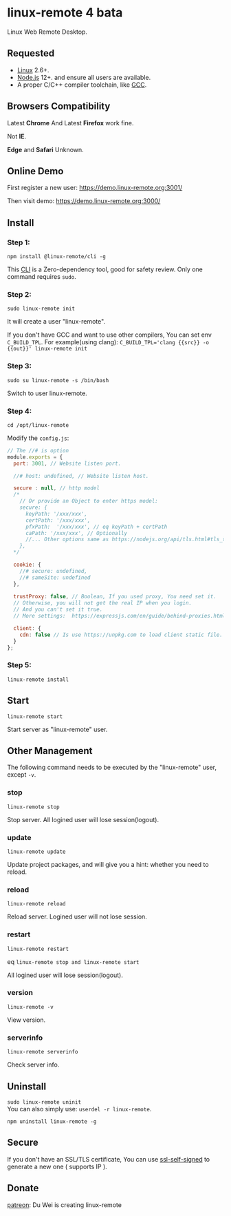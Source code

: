 # linux-remote 4 bata
<!-- A Webside Remote Desktop of Linux. -->
Linux Web Remote Desktop.
## Requested
- [Linux](https://github.com/torvalds/linux) 2.6+.
- [Node.js](https://nodejs.org) 12+. and ensure all users are available.
- A proper C/C++ compiler toolchain, like [GCC](https://gcc.gnu.org/).
## Browsers Compatibility
Latest **Chrome** And Latest **Firefox** work fine.

Not **IE**.

**Edge** and **Safari** Unknown.

## Online Demo
First register a new user:
https://demo.linux-remote.org:3001/

Then visit demo:
https://demo.linux-remote.org:3000/

## Install
### Step 1:

`npm install @linux-remote/cli -g`

This [CLI](https://github.com/linux-remote/cli) is a Zero-dependency tool, good for safety review. Only one command requires `sudo`.

###  Step 2:
`sudo linux-remote init`

It will create a user "linux-remote".

If you don't have GCC and want to use other compilers, You can set env `C_BUILD_TPL`. For example(using clang):
`C_BUILD_TPL='clang {{src}} -o {{out}}' linux-remote init`

###  Step 3:
`sudo su linux-remote -s /bin/bash`

Switch to user linux-remote. 

###  Step 4:
`cd /opt/linux-remote`

Modify the `config.js`:

```js
// The //# is option
module.exports = {
  port: 3001, // Website listen port.

  //# host: undefined, // Website listen host.

  secure : null, // http model
  /*
    // Or provide an Object to enter https model: 
    secure: {
      keyPath: '/xxx/xxx',
      certPath: '/xxx/xxx',
      pfxPath:  '/xxx/xxx', // eq keyPath + certPath
      caPath: '/xxx/xxx', // Optionally
      //... Other options same as https://nodejs.org/api/tls.html#tls_tls_createsecurecontext_options
    },
  */

  cookie: {
    //# secure: undefined,
    //# sameSite: undefined
  },
  
  trustProxy: false, // Boolean, If you used proxy, You need set it. 
  // Otherwise, you will not get the real IP when you login.
  // And you can't set it true.
  // More settings:  https://expressjs.com/en/guide/behind-proxies.html

  client: {
    cdn: false // Is use https://unpkg.com to load client static file.
  }
};
```
###  Step 5:
`linux-remote install`

## Start
`linux-remote start`

Start server as "linux-remote" user.
## Other Management
The following command needs to be executed by the "linux-remote" user, except `-v`.

### stop
`linux-remote stop`

Stop server. All logined user will lose session(logout).
### update 
`linux-remote update`

Update project packages, and will give you a hint: whether you need to reload.

### reload
`linux-remote reload`

Reload server. Logined user will not lose session. 
### restart
`linux-remote restart`

eq `linux-remote stop and linux-remote start`

All logined user will lose session(logout).
### version
`linux-remote -v`

View version.
### serverinfo
`linux-remote serverinfo`

Check server info.
## Uninstall
`sudo linux-remote uninit`<br>
You can also simply use: `userdel -r linux-remote`.

`npm uninstall linux-remote -g`

## Secure
<!--Configured with SSL certificate, your connection ( https and wss ) is secure. And you don't need verifying the Host Key first time like SSH.-->
If you don't have an SSL/TLS certificate, You can use [ssl-self-signed](https://github.com/linux-remote/ssl-self-signed) to generate a new one ( supports IP ).

## Donate
[patreon](https://www.patreon.com/hezedu): Du Wei is creating linux-remote

<!-- | Paypal | AliPay | WechatPay |
| ------------- | ------------- | ------------- |
| <a href="https://www.paypal.me/hezedu" target="_blank"><img src="https://www.paypalobjects.com/webstatic/paypalme/images/pp_logo_small.png" width="150"></a> | <img src="https://github.com/hezedu/SomethingBoring/blob/master/pay/alipay.png?raw=true&v=2" width="150"> | <img src="https://github.com/hezedu/SomethingBoring/blob/master/pay/wxpay.png?raw=true&v=2" width="150"> -->

